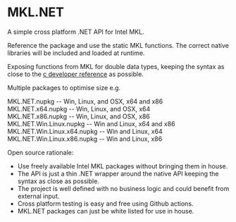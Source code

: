 # MKL.NET

A simple cross platform .NET API for Intel MKL.

Reference the package and use the static MKL functions. The correct native libraries will be included and loaded at runtime.

Exposing functions from MKL for double data types, keeping the syntax as close to the [c developer reference](https://software.intel.com/content/www/us/en/develop/documentation/mkl-developer-reference-c/top.html) as possible.

Multiple packages to optimise size e.g.

MKL.NET.nupkg -- Win, Linux, and OSX, x64 and x86  
MKL.NET.x64.nupkg -- Win, Linux, and OSX, x64  
MKL.NET.x86.nupkg -- Win, Linux, and OSX, x86  
MKL.NET.Win.Linux.nupkg -- Win and Linux, x64 and x86  
MKL.NET.Win.Linux.x64.nupkg -- Win and Linux, x64  
MKL.NET.Win.Linux.x86.nupkg -- Win and Linux, x86  

Open source rationale:

- Use freely available Intel MKL packages without bringing them in house.
- The API is just a thin .NET wrapper around the native API keeping the syntax as close as possible.
- The project is well defined with no business logic and could benefit from external input.
- Cross platform testing is easy and free using Github actions.
- MKL.NET packages can just be white listed for use in house.
